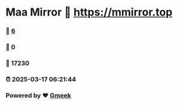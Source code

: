 # Maa Mirror :link: https://mmirror.top 
### :page_facing_up: [6](https://mmirror.top/tag.html) 
### :speech_balloon: 0 
### :hibiscus: 17230 
### :alarm_clock: 2025-03-17 06:21:44 
### Powered by :heart: [Gmeek](https://github.com/Meekdai/Gmeek)
